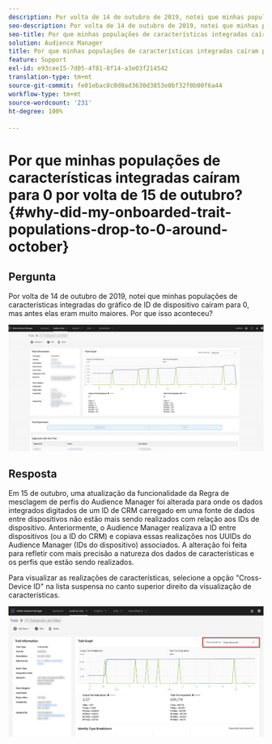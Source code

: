 ```yaml
---
description: Por volta de 14 de outubro de 2019, notei que minhas populações de características integradas do gráfico de ID de dispositivo caíram para 0, mas antes elas eram muito maiores.
seo-description: Por volta de 14 de outubro de 2019, notei que minhas populações de características integradas do gráfico de ID de dispositivo caíram para 0, mas antes elas eram muito maiores.
seo-title: Por que minhas populações de características integradas caíram para 0 por volta de 15 de outubro?
solution: Audience Manager
title: Por que minhas populações de características integradas caíram para 0 por volta de 15 de outubro?
feature: Support
exl-id: e93cee15-7d05-4f81-8f14-a3e03f214542
translation-type: tm+mt
source-git-commit: fe01ebac8c0d0ad3630d3853e0bf32f0b00f6a44
workflow-type: tm+mt
source-wordcount: '231'
ht-degree: 100%

---
```


# Por que minhas populações de características integradas caíram para 0 por volta de 15 de outubro? {#why-did-my-onboarded-trait-populations-drop-to-0-around-october}

## Pergunta

Por volta de 14 de outubro de 2019, notei que minhas populações de características integradas do gráfico de ID de dispositivo caíram para 0, mas antes elas eram muito maiores. Por que isso aconteceu?

![Imagem do menu suspenso ID de dispositivo](assets/device_id_populationdrop.png)

## Resposta

Em 15 de outubro, uma atualização da funcionalidade da Regra de mesclagem de perfis do Audience Manager foi alterada para onde os dados integrados digitados de um ID de CRM carregado em uma fonte de dados entre dispositivos não estão mais sendo realizados com relação aos IDs de dispositivo.  Anteriormente, o Audience Manager realizava a ID entre dispositivos (ou a ID do CRM) e copiava essas realizações nos UUIDs do Audience Manager (IDs do dispositivo) associados.  A alteração foi feita para refletir com mais precisão a natureza dos dados de características e os perfis que estão sendo realizados.

Para visualizar as realizações de características, selecione a opção &quot;Cross-Device ID&quot; na lista suspensa no canto superior direito da visualização de características.

![Visualizar realizações por ID entre dispositivos](assets/deviceid-crossdevice.png)
